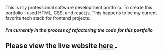 This is my professional software development portfolio. To create this portfolio I used HTML, CSS, and react.js. This happens to be my current favorite tech stack for frontend projects.
#### *I'm currently in the process of refactoring the code for this portfolio* ####
## Please view the live website <a href="https://www.ellethompson.com/"> here </a>.

